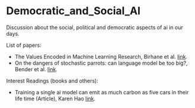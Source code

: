 # Democratic_and_Social_AI
Discussion about the social, political and democratic aspects of ai in our days.

List of papers:
- The Values Encoded in Machine Learning Research, Birhane et al. [link](https://arxiv.org/abs/2106.15590).
- On the dangers of stochastic parrots: can language model be too big?, Bender et al. 
[link](https://dl.acm.org/doi/pdf/10.1145/3442188.3445922).

Interest Readings (books and others):
- Training a single ai model can emit as much carbon as five cars in their life time (Article), Karen Hao [link](https://www.technologyreview.com/2019/06/06/239031/training-a-single-ai-model-can-emit-as-much-carbon-as-five-cars-in-their-lifetimes/).
